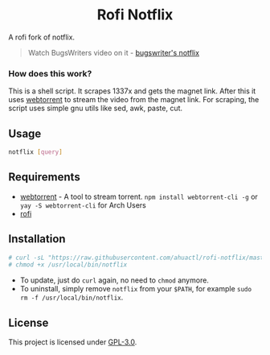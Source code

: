 <h1 align="center">Rofi Notflix</h1>

A rofi fork of notflix.

> Watch BugsWriters video on it - [bugswriter's notflix](https://youtu.be/RFJCL9C46Mc)

### How does this work?

This is a shell script. It scrapes 1337x and gets the magnet link.
After this it uses [webtorrent](https://webtorrent.io/) to stream the video from the magnet link.
For scraping, the script uses simple gnu utils like sed, awk, paste, cut.

## Usage

```sh
notflix [query]
```

## Requirements

* [webtorrent](https://webtorrent.io/) - A tool to stream torrent. `npm install webtorrent-cli -g` or `yay -S webtorrent-cli` for Arch Users
* [rofi](https://github.com/davatorium/rofi)

## Installation

```bash
# curl -sL "https://raw.githubusercontent.com/ahuactl/rofi-notflix/master/notflix" -o /usr/local/bin/notflix
# chmod +x /usr/local/bin/notflix
```
- To update, just do `curl` again, no need to `chmod` anymore.
- To uninstall, simply remove `notflix` from your `$PATH`, for example `sudo rm -f /usr/local/bin/notflix`.

## License
This project is licensed under [GPL-3.0](https://raw.githubusercontent.com/Illumina/licenses/master/gpl-3.0.txt).


